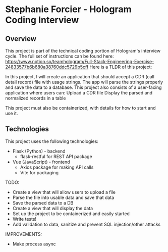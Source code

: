 # Stephanie Forcier - Hologram Coding Interview

## Overview
This project is part of the technical coding portion of Hologram's interview cycle. The full set of instructions can be found here: https://www.notion.so/teamhologram/Full-Stack-Engineering-Exercise-24833577b6b680a38760ddc5729b5cff
Here is a TLDR of this project:

In this project, I will create an application that should accept a CDR (call detail record) file with usage strings. 
The app will parse the strings properly and save the data to a database.
This project also consists of a user-facing application where users can:
Upload a CDR file
Display the parsed and normalized records in a table

This project must also be containerized, with details for how to start and use it.

## Technologies
This project uses the following technologies:
- Flask (Python) - backend
  - flask-restful for REST API package
- Vue (JavaScript) - frontend
  - Axios package for making API calls
  - Vite for packaging

TODO:
- Create a view that will allow users to upload a file
- Parse the file into usable data and save that data
- Save the parsed data to a DB
- Create a view that will display the data
- Set up the project to be containerized and easily started
- Write tests!
- Add validation to data, sanitize and prevent SQL injection/other attacks

IMPROVEMENTS:
- Make process async